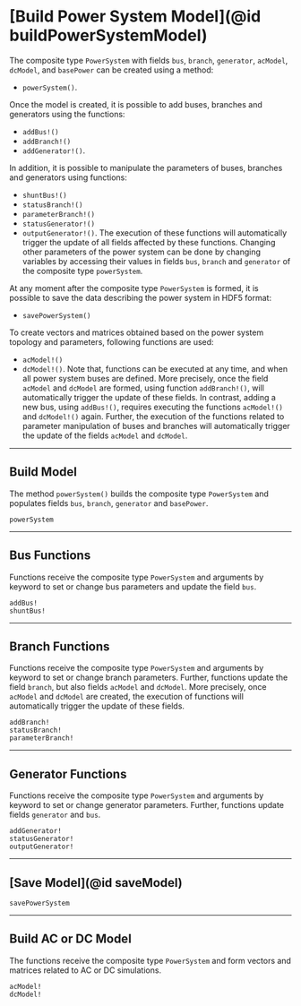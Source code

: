 # [Build Power System Model](@id buildPowerSystemModel)

The composite type `PowerSystem` with fields `bus`, `branch`, `generator`, `acModel`, `dcModel`, and `basePower` can be created using a method:
* `powerSystem()`.

Once the model is created, it is possible to add buses, branches and generators using the functions:
* `addBus!()`
* `addBranch!()`
* `addGenerator!()`.

In addition, it is possible to manipulate the parameters of buses, branches and generators using functions:
* `shuntBus!()`
* `statusBranch!()`
* `parameterBranch!()`
* `statusGenerator!()`
* `outputGenerator!()`.
The execution of these functions will automatically trigger the update of all fields affected by these functions. Changing other parameters of the power system can be done by changing variables by accessing their values in fields `bus`, `branch` and `generator` of the composite type `powerSystem`.

At any moment after the composite type `PowerSystem` is formed, it is possible to save the data describing the power system in HDF5 format:
* `savePowerSystem()`

To create vectors and matrices obtained based on the power system topology and parameters, following functions are used:
* `acModel!()`
* `dcModel!()`.
Note that, functions can be executed at any time, and when all power system buses are defined. More precisely, once the field `acModel` and `dcModel` are formed, using function `addBranch!()`, will automatically trigger the update of these fields. In contrast, adding a new bus, using `addBus!()`, requires executing the functions `acModel!()` and `dcModel!()` again. Further, the execution of the functions related to parameter manipulation of buses and branches will automatically trigger the update of the fields `acModel` and `dcModel`.

---

## Build Model
The method `powerSystem()` builds the composite type `PowerSystem` and populates fields `bus`, `branch`, `generator` and `basePower`.
```@docs
powerSystem
```

---

## Bus Functions
Functions receive the composite type `PowerSystem` and arguments by keyword to set or change bus parameters and update the field `bus`.
```@docs
addBus!
shuntBus!
```

---

## Branch Functions
Functions receive the composite type `PowerSystem` and arguments by keyword to set or change branch parameters. Further, functions update the field `branch`, but also fields `acModel` and `dcModel`. More precisely, once `acModel` and `dcModel` are created, the execution of functions will automatically trigger the update of these fields.
```@docs
addBranch!
statusBranch!
parameterBranch!
```

---

## Generator Functions
Functions receive the composite type `PowerSystem` and arguments by keyword to set or change generator parameters. Further, functions update fields `generator` and `bus`.
```@docs
addGenerator!
statusGenerator!
outputGenerator!
```

---

## [Save Model](@id saveModel)
```@docs
savePowerSystem
```

---

## Build AC or DC Model
The functions receive the composite type `PowerSystem` and form vectors and matrices related to AC or DC simulations.
```@docs
acModel!
dcModel!
```
